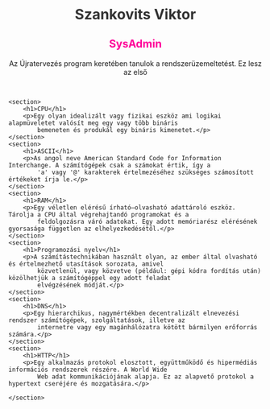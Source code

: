 <!DOCTYPE html>
<html lang="en">

<head></head>

<body>
    <header>
    </header>
    <h1 style="color: #333333; font-type: courier; text-align:center">Szankovits Viktor</h1>
    <h2 style="color: #ff0099; text-align:center">SysAdmin</h2>
    <p style="text-align: center">Az Újratervezés program keretében tanulok a rendszerüzemeltetést. Ez lesz az első
    </p>
    <pre> </pre>
    </style>

    <section>
        <h1>CPU</h1>
        <p>Egy olyan idealizált vagy fizikai eszköz ami logikai alapmüveletet valósít meg egy vagy több bináris
            bemeneten és produkál egy bináris kimenetet.</p>
    </section>
    <section>
        <h1>ASCII</h1>
        <p>As angol neve American Standard Code for Information Interchange. A számítógépek csak a számokat értik, így a
            'a' vagy '@' karakterek értelmezéséhez szükséges számosított értékeket írja le.</p>
    </section>
    <section>
        <h1>RAM</h1>
        <p>Egy véletlen elérésű írható–olvasható adattároló eszköz. Tárolja a CPU által végrehajtandó programokat és a
            feldolgozásra váró adatokat. Egy adott memóriarész elérésének gyorsasága független az elhelyezkedésétől.</p>
    </section>
    <section>
        <h1>Programozási nyelv</h1>
        <p>A számítástechnikában használt olyan, az ember által olvasható és értelmezhető utasítások sorozata, amivel
            közvetlenül, vagy közvetve (például: gépi kódra fordítás után) közölhetjük a számítógéppel egy adott feladat
            elvégzésének módját.</p>
    </section>
    <section>
        <h1>DNS</h1>
        <p>Egy hierarchikus, nagymértékben decentralizált elnevezési rendszer számítógépek, szolgáltatások, illetve az
            internetre vagy egy magánhálózatra kötött bármilyen erőforrás számára.</p>
    </section>
    <section>
        <h1>HTTP</h1>
        <p>Egy alkalmazás protokol elosztott, együttműködő és hipermédiás információs rendszerek részére. A World Wide
            Web adat kommunikációjának alapja. Ez az alapvető protokol a hypertext cseréjére és mozgatására.</p>

    </section>
</body>

</html>
